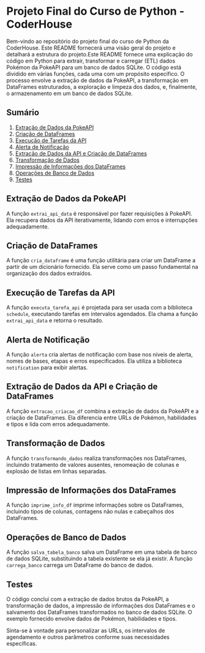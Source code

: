 # Projeto Final do Curso de Python - CoderHouse

Bem-vindo ao repositório do projeto final do curso de Python da CoderHouse. Este README fornecerá uma visão geral do projeto e detalhará a estrutura do projeto.Este README fornece uma explicação do código em Python para extrair, transformar e carregar (ETL) dados Pokémon da PokeAPI para um banco de dados SQLite. O código está dividido em várias funções, cada uma com um propósito específico. O processo envolve a extração de dados da PokeAPI, a transformação em DataFrames estruturados, a exploração e limpeza dos dados, e, finalmente, o armazenamento em um banco de dados SQLite.

## Sumário

1. [Extração de Dados da PokeAPI](#extração-de-dados-da-pokeapi)
2. [Criação de DataFrames](#criação-de-dataframes)
3. [Execução de Tarefas da API](#execução-de-tarefas-da-api)
4. [Alerta de Notificação](#alerta-de-notificação)
5. [Extração de Dados da API e Criação de DataFrames](#extração-de-dados-da-api-e-criação-de-dataframes)
6. [Transformação de Dados](#transformação-de-dados)
7. [Impressão de Informações dos DataFrames](#impressão-de-informações-dos-dataframes)
8. [Operações de Banco de Dados](#operações-de-banco-de-dados)
9. [Testes](#testes)

## Extração de Dados da PokeAPI

A função `extrai_api_data` é responsável por fazer requisições à PokeAPI. Ela recupera dados da API iterativamente, lidando com erros e interrupções adequadamente.

## Criação de DataFrames

A função `cria_dataframe` é uma função utilitária para criar um DataFrame a partir de um dicionário fornecido. Ela serve como um passo fundamental na organização dos dados extraídos.

## Execução de Tarefas da API

A função `executa_tarefa_api` é projetada para ser usada com a biblioteca `schedule`, executando tarefas em intervalos agendados. Ela chama a função `extrai_api_data` e retorna o resultado.

## Alerta de Notificação

A função `alerta` cria alertas de notificação com base nos níveis de alerta, nomes de bases, etapas e erros especificados. Ela utiliza a biblioteca `notification` para exibir alertas.

## Extração de Dados da API e Criação de DataFrames

A função `extracao_criacao_df` combina a extração de dados da PokeAPI e a criação de DataFrames. Ela diferencia entre URLs de Pokémon, habilidades e tipos e lida com erros adequadamente.

## Transformação de Dados

A função `transformando_dados` realiza transformações nos DataFrames, incluindo tratamento de valores ausentes, renomeação de colunas e explosão de listas em linhas separadas.

## Impressão de Informações dos DataFrames

A função `imprime_info_df` imprime informações sobre os DataFrames, incluindo tipos de colunas, contagens não nulas e cabeçalhos dos DataFrames.

## Operações de Banco de Dados

A função `salva_tabela_banco` salva um DataFrame em uma tabela de banco de dados SQLite, substituindo a tabela existente se ela já existir. A função `carrega_banco` carrega um DataFrame do banco de dados.

## Testes

O código conclui com a extração de dados brutos da PokeAPI, a transformação de dados, a impressão de informações dos DataFrames e o salvamento dos DataFrames transformados no banco de dados SQLite. O exemplo fornecido envolve dados de Pokémon, habilidades e tipos.


Sinta-se à vontade para personalizar as URLs, os intervalos de agendamento e outros parâmetros conforme suas necessidades específicas.
